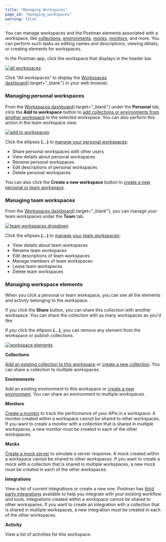 ```yaml
---
title: "Managing Workspaces"
page_id: "managing_workspaces"
warning: false
---
```


You can manage workspaces and the Postman elements associated with a workspace, like [collections](/docs/v6/postman/collections/intro_to_collections), [environments](/docs/v6/postman/environments_and_globals/intro_to_environments_and_globals), [mocks](/docs/v6/postman/mock_servers/intro_to_mock_servers), [monitors](/docs/v6/postman/monitors/intro_monitors), and more. You can perform such tasks as editing names and descriptions, viewing details, or creating elements for workspaces.

In the Postman app, click the workspace that displays in the header bar. 

[![all workspaces](https://s3.amazonaws.com/postman-static-getpostman-com/postman-docs/test-all-workspaces.png)](https://s3.amazonaws.com/postman-static-getpostman-com/postman-docs/test-all-workspaces.png)

Click "All workspaces" to display the [Workspaces dashboard](https://app.getpostman.com/dashboard){:target="_blank"} in your web browser.

### Managing personal workspaces

From the [Workspaces dashboard](https://app.getpostman.com/dashboard){:target="_blank"} under the **Personal** tab, click the **Add to workspace** button to [add collections or environments from another workspace](/docs/postman/workspaces/using_workspaces) to the selected workspace. You can also perform this action in the team workspace view.

[![add to workspaces](https://s3.amazonaws.com/postman-static-getpostman-com/postman-docs/WS-elipsis-menu-personal.png)](https://s3.amazonaws.com/postman-static-getpostman-com/postman-docs/WS-elipsis-menu-personal.png)

Click the ellipses **(...)** to [manage your personal workspaces](/docs/v6/postman/workspaces/using_workspaces):

* Share personal workspaces with other users
* View details about personal workspaces
* Rename personal workspaces
* Edit descriptions of personal workspaces
* Delete personal workspaces

You can also click the **Create a new workspace** button to [create a new personal or team workspace](/docs/v6/postman/workspaces/creating_workspaces).

### Managing team workspaces

From the [Workspaces dashboard](https://app.getpostman.com/dashboard){:target="_blank"}, you can manage your team workspaces under the **Team** tab.

[![team workspaces dropdown](https://s3.amazonaws.com/postman-static-getpostman-com/postman-docs/dashboard-team-dropdown.png)](https://s3.amazonaws.com/postman-static-getpostman-com/postman-docs/dashboard-team-dropdown.png)

Click the ellipses **(...)** to [manage your team workspaces](/docs/v6/postman/workspaces/using_workspaces):

* View details about team workspaces
* Rename team workspaces
* Edit descriptions of team workspaces
* Manage members of team workspaces
* Leave team workspaces
* Delete team workspaces

### Managing workspace elements

When you click a personal or team workspace, you can see all the elements and activity belonging to the workspace.  

If you click the **Share** button, you can share this collection with another workspace. You can share the collection with as many workspaces as you'd like.

If you click the ellipses **(...)**, you can remove any element from the workspace or publish collections.

[![workspace elements](https://s3.amazonaws.com/postman-static-getpostman-com/postman-docs/WS-publish-or-removepWS.png)](https://s3.amazonaws.com/postman-static-getpostman-com/postman-docs/WS-publish-or-removepWS.png)

**Collections**

[Add an existing collection to this workspace](/docs/v6/postman/workspaces/using_workspaces) or [create a new collection](/docs/v6/postman/workspaces/creating_workspaces). You can share a collection to multiple workspaces.

**Environments**

Add an existing environment to this workspace or [create a new environment](/docs/v6/postman/environments_and_globals/manage_environments). You can share an environment to multiple workspaces.

**Monitors**

[Create a monitor](/docs/v6/postman/monitors/setting_up_monitor) to track the performance of your APIs in a workspace. A monitor created within a workspace cannot be shared to other workspaces. If you want to create a monitor with a collection that is shared in multiple workspaces, a new monitor must be created in each of the other workspaces.

**Mocks**

[Create a mock server](/docs/v6/postman/mock_servers/setting_up_mock) to simulate a server response. A mock created within a workspace cannot be shared to other workspaces. If you want to create a mock with a collection that is shared in multiple workspaces, a new mock must be created in each of the other workspaces.

**Integrations**

View a list of current integrations or create a new one. Postman has [third party integrations](/docs/v6/pro/integrations/intro_integrations) available to help you integrate with your existing workflow and tools. Integrations created within a workspace cannot be shared to other workspaces. If you want to create an integration with a collection that is shared in multiple workspaces, a new integration must be created in each of the other workspaces.

**Activity** 

View a list of activities for this workspace.
